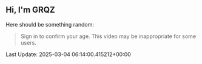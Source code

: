 ## Hi, I'm GRQZ
Here should be something random:  
> Sign in to confirm your age. This video may be inappropriate for some users.


Last Update: 2025-03-04 06:14:00.415212+00:00

